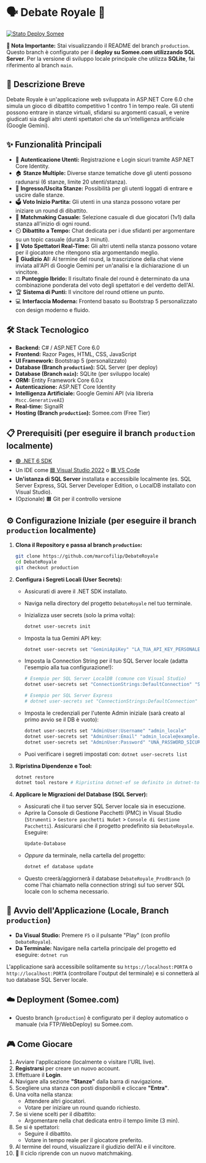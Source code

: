 # 🗣️ Debate Royale 👑

[![Stato Deploy Somee](https://img.shields.io/website?down_message=OFFLINE&label=debateroyale.somee.com&up_message=ONLINE&url=https%3A%2F%2Fdebateroyale.somee.com)](https://debateroyale.somee.com/)

**📌 Nota Importante:** Stai visualizzando il README del branch `production`. Questo branch è configurato per il **deploy su Somee.com utilizzando SQL Server**. Per la versione di sviluppo locale principale che utilizza **SQLite**, fai riferimento al branch `main`.

## 📄 Descrizione Breve

Debate Royale è un'applicazione web sviluppata in ASP.NET Core 6.0 che simula un gioco di dibattito competitivo 1 contro 1 in tempo reale. Gli utenti possono entrare in stanze virtuali, sfidarsi su argomenti casuali, e venire giudicati sia dagli altri utenti spettatori che da un'intelligenza artificiale (Google Gemini).

## ✨ Funzionalità Principali

-   🔐 **Autenticazione Utenti:** Registrazione e Login sicuri tramite ASP.NET Core Identity.
-   🏠 **Stanze Multiple:** Diverse stanze tematiche dove gli utenti possono radunarsi (6 stanze, limite 20 utenti/stanza).
-   🚪 **Ingresso/Uscita Stanze:** Possibilità per gli utenti loggati di entrare e uscire dalle stanze.
-   🗳️ **Voto Inizio Partita:** Gli utenti in una stanza possono votare per iniziare un round di dibattito.
-   🎲 **Matchmaking Casuale:** Selezione casuale di due giocatori (1v1) dalla stanza all'inizio di ogni round.
-   ⏲️ **Dibattito a Tempo:** Chat dedicata per i due sfidanti per argomentare su un topic casuale (durata 3 minuti).
-   👀 **Voto Spettatori Real-Time:** Gli altri utenti nella stanza possono votare per il giocatore che ritengono stia argomentando meglio.
-   🤖 **Giudizio AI:** Al termine del round, la trascrizione della chat viene inviata all'API di Google Gemini per un'analisi e la dichiarazione di un vincitore.
-   ⚖️ **Punteggio Ibrido:** Il risultato finale del round è determinato da una combinazione ponderata del voto degli spettatori e del verdetto dell'AI.
-   🏆 **Sistema di Punti:** Il vincitore del round ottiene un punto.
-   💻 **Interfaccia Moderna:** Frontend basato su Bootstrap 5 personalizzato con design moderno e fluido.

## 🛠️ Stack Tecnologico

-   **Backend:** C# / ASP.NET Core 6.0
-   **Frontend:** Razor Pages, HTML, CSS, JavaScript
-   **UI Framework:** Bootstrap 5 (personalizzato)
-   **Database (Branch `production`):** SQL Server (per deploy)
-   **Database (Branch `main`):** SQLite (per sviluppo locale)
-   **ORM:** Entity Framework Core 6.0.x
-   **Autenticazione:** ASP.NET Core Identity
-   **Intelligenza Artificiale:** Google Gemini API (via libreria `Mscc.GenerativeAI`)
-   **Real-time:** SignalR
-   **Hosting (Branch `production`):** Somee.com (Free Tier)

## 📋 Prerequisiti (per eseguire il branch `production` localmente)

-   [🟣 .NET 6 SDK](https://dotnet.microsoft.com/en-us/download/dotnet/6.0)
-   Un IDE come [🟦 Visual Studio 2022](https://visualstudio.microsoft.com/) o [🟪 VS Code](https://code.visualstudio.com/)
-   **Un'istanza di SQL Server** installata e accessibile localmente (es. SQL Server Express, SQL Server Developer Edition, o LocalDB installato con Visual Studio).
-   (Opzionale) 🟧 Git per il controllo versione

## ⚙️ Configurazione Iniziale (per eseguire il branch `production` localmente)

1.  **Clona il Repository e passa al branch `production`:**

    ```bash
    git clone https://github.com/marcofilip/DebateRoyale
    cd DebateRoyale
    git checkout production
    ```

2.  **Configura i Segreti Locali (User Secrets):**

    -   Assicurati di avere il .NET SDK installato.
    -   Naviga nella directory del progetto `DebateRoyale` nel tuo terminale.
    -   Inizializza user secrets (solo la prima volta):
        ```bash
        dotnet user-secrets init
        ```
    -   Imposta la tua Gemini API key:
        ```bash
        dotnet user-secrets set "GeminiApiKey" "LA_TUA_API_KEY_PERSONALE_QUI"
        ```
    -   Imposta la Connection String per il tuo SQL Server locale (adatta l'esempio alla tua configurazione!):

        ```bash
        # Esempio per SQL Server LocalDB (comune con Visual Studio)
        dotnet user-secrets set "ConnectionStrings:DefaultConnection" "Server=(localdb)\\mssqllocaldb;Database=DebateRoyale_ProdBranch;Trusted_Connection=True;MultipleActiveResultSets=true"

        # Esempio per SQL Server Express
        # dotnet user-secrets set "ConnectionStrings:DefaultConnection" "Server=.\\SQLEXPRESS;Database=DebateRoyale_ProdBranch;Trusted_Connection=True;MultipleActiveResultSets=true"
        ```

    -   Imposta le credenziali per l'utente Admin iniziale (sarà creato al primo avvio se il DB è vuoto):
        ```bash
        dotnet user-secrets set "AdminUser:Username" "admin_locale"
        dotnet user-secrets set "AdminUser:Email" "admin_locale@example.com"
        dotnet user-secrets set "AdminUser:Password" "UNA_PASSWORD_SICURA_PER_LOCALE"
        ```
    -   Puoi verificare i segreti impostati con: `dotnet user-secrets list`

3.  **Ripristina Dipendenze e Tool:**
    ```bash
    dotnet restore
    dotnet tool restore # Ripristina dotnet-ef se definito in dotnet-tools.json
    ```
4.  **Applicare le Migrazioni del Database (SQL Server):**
    -   Assicurati che il tuo server SQL Server locale sia in esecuzione.
    -   Aprire la Console di Gestione Pacchetti (PMC) in Visual Studio (`Strumenti` > `Gestore pacchetti NuGet` > `Console di Gestione Pacchetti`). Assicurarsi che il progetto predefinito sia `DebateRoyale`. Eseguire:
        ```powershell
        Update-Database
        ```
    -   _Oppure_ da terminale, nella cartella del progetto:
        ```bash
        dotnet ef database update
        ```
    -   Questo creerà/aggiornerà il database `DebateRoyale_ProdBranch` (o come l'hai chiamato nella connection string) sul tuo server SQL locale con lo schema necessario.

## 🚀 Avvio dell'Applicazione (Locale, Branch `production`)

-   **Da Visual Studio:** Premere `F5` o il pulsante "Play" (con profilo `DebateRoyale`).
-   **Da Terminale:** Navigare nella cartella principale del progetto ed eseguire: `dotnet run`

L'applicazione sarà accessibile solitamente su `https://localhost:PORTA` o `http://localhost:PORTA` (controllare l'output del terminale) e si connetterà al tuo database SQL Server locale.

## ☁️ Deployment (Somee.com)

-   Questo branch (`production`) è configurato per il deploy automatico o manuale (via FTP/WebDeploy) su Somee.com.

## 🎮 Come Giocare

1.  Avviare l'applicazione (localmente o visitare l'URL live).
2.  **Registrarsi** per creare un nuovo account.
3.  Effettuare il **Login**.
4.  Navigare alla sezione **"Stanze"** dalla barra di navigazione.
5.  Scegliere una stanza con posti disponibili e cliccare **"Entra"**.
6.  Una volta nella stanza:
    -   Attendere altri giocatori.
    -   Votare per iniziare un round quando richiesto.
7.  Se si viene scelti per il dibattito:
    -   Argomentare nella chat dedicata entro il tempo limite (3 min).
8.  Se si è spettatori:
    -   Seguire il dibattito.
    -   Votare in tempo reale per il giocatore preferito.
9.  Al termine del round, visualizzare il giudizio dell'AI e il vincitore.
10. 🔄 Il ciclo riprende con un nuovo matchmaking.

